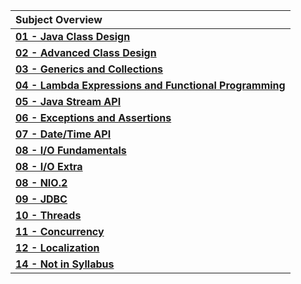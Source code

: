 | Subject Overview |
|:---------------------|
| [**01 - Java Class Design**](./01-java-class-design.md) |
| [**02 - Advanced Class Design**](./02-advanced-class-design.md) |
| [**03 - Generics and Collections**](./03-generics-and-collections.md) |
| [**04 - Lambda Expressions and Functional Programming**](./04-lambda-expressions.md) |
| [**05 - Java Stream API**](./05-java-stream-api.md) |
| [**06 - Exceptions and Assertions**](./06-exceptions-and-assertions.md) |
| [**07 - Date/Time API**](./07-date-time-api.md) |
| [**08 - I/O Fundamentals**](./08-io-fundamentals.md) |
| [**08 - I/O Extra**](./08-io-extra.md) |
| [**08 - NIO.2**](./08-nio2.md) |
| [**09 - JDBC**](./09-jdbc.md) |
| [**10 - Threads**](./10-threads.md) |
| [**11 - Concurrency**](./11-concurrency.md) |
| [**12 - Localization**](./12-localization.md) |
| [**14 - Not in Syllabus**](./14-not-in-syllabus.md) |
